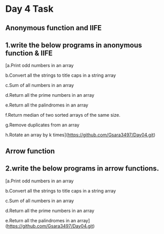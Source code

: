  # Day 4 Task
 ## **Anonymous function and IIFE**

## **1.write the below programs in anonymous function & IIFE**

[a.Print odd numbers in an array

b.Convert all the strings to title caps in a string array

c.Sum of all numbers in an array

d.Return all the prime numbers in an array

e.Return all the palindromes in an array

f.Return median of two sorted arrays of the same size.

g.Remove duplicates from an array

h.Rotate an array by k times](https://github.com/Gsara3497/Day04.git)

## **Arrow function**

## **2.write the below programs in arrow functions.**

[a.Print odd numbers in an array

b.Convert all the strings to title caps in a string array

c.Sum of all numbers in an array

d.Return all the prime numbers in an array

e.Return all the palindromes in an array](https://github.com/Gsara3497/Day04.git)


